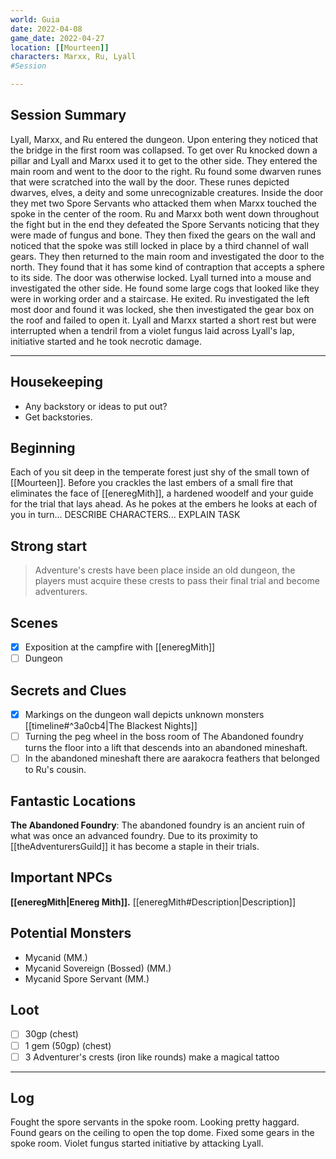 ```yaml
--- 
world: Guia
date: 2022-04-08 
game_date: 2022-04-27
location: [[Mourteen]]
characters: Marxx, Ru, Lyall
#Session

--- 
```


## Session Summary 

Lyall, Marxx, and Ru entered the dungeon. Upon entering they noticed that the bridge in the first room was collapsed. To get over Ru knocked down a pillar and Lyall and Marxx used it to get to the other side. They entered the main room and went to the door to the right. Ru found some dwarven runes that were scratched into the wall by the door. These runes depicted dwarves, elves, a deity and some unrecognizable creatures. Inside the door they met two Spore Servants who attacked them when Marxx touched the spoke in the center of the room. Ru and Marxx both went down throughout the fight but in the end they defeated the Spore Servants noticing that they were made of fungus and bone. They then fixed the gears on the wall and noticed that the spoke was still locked in place by a third channel of wall gears. They then returned to the main room and investigated the door to the north. They found that it has some kind of contraption that accepts a sphere to its side. The door was otherwise locked. Lyall turned into a mouse and investigated the other side. He found some large cogs that looked like they were in working order and a staircase. He exited. Ru investigated the left most door and found it was locked, she then investigated the gear box on the roof and failed to open it. Lyall and Marxx started a short rest but were interrupted when a tendril from a violet fungus laid across Lyall's lap, initiative started and he took necrotic damage.

--- 
## Housekeeping 
- Any backstory or ideas to put out?
- Get backstories.
## Beginning 

Each of you sit deep in the temperate forest just shy of the small town of [[Mourteen]]. Before you crackles the last embers of a small fire that eliminates the face of [[eneregMith]], a hardened woodelf and your guide for the trial that lays ahead. As he pokes at the embers he looks at each of you in turn... DESCRIBE CHARACTERS... EXPLAIN TASK

## Strong start 
> Adventure's crests have been place inside an old dungeon, the players must acquire these crests to pass their final trial and become adventurers.

## Scenes 
- [x] Exposition at the campfire with [[eneregMith]]
- [ ] Dungeon

## Secrets and Clues 
- [x] Markings on the dungeon wall depicts unknown monsters [[timeline#^3a0cb4|The Blackest Nights]]
- [ ] Turning the peg wheel in the boss room of The Abandoned foundry turns the floor into a lift that descends into an abandoned mineshaft.
- [ ] In the abandoned mineshaft there are aarakocra feathers that belonged to Ru's cousin.

## Fantastic Locations
**The Abandoned Foundry**: The abandoned foundry is an ancient ruin of what was once an advanced foundry. Due to its proximity to [[theAdventurersGuild]] it has become a staple in their trials.

## Important NPCs
**[[eneregMith|Enereg Mith]].** [[eneregMith#Description|Description]]

## Potential Monsters
* Mycanid (MM.)
* Mycanid Sovereign (Bossed) (MM.)
* Mycanid Spore Servant (MM.)

## Loot 
- [ ] 30gp (chest)
- [ ] 1 gem (50gp) (chest)
- [ ] 3 Adventurer's crests (iron like rounds) make a magical tattoo

--- 

## Log

Fought the spore servants in the spoke room.
Looking pretty haggard.
Found gears on the ceiling to open the top dome.
Fixed some gears in the spoke room.
Violet fungus started initiative by attacking Lyall.
